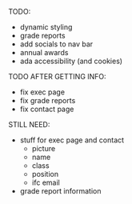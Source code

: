 TODO:
- dynamic styling
- grade reports
- add socials to nav bar
- annual awards
- ada accessibility (and cookies)

TODO AFTER GETTING INFO:
- fix exec page
- fix grade reports
- fix contact page

STILL NEED:
- stuff for exec page and contact
  - picture
  - name
  - class
  - position
  - ifc email
- grade report information

